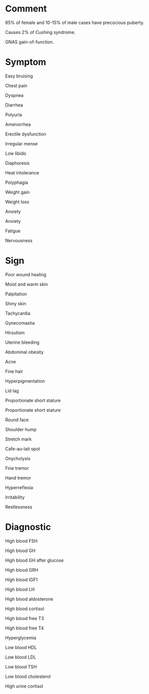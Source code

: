 # Comment

85% of female and 10-15% of male cases have precocious puberty.

Causes 2% of Cushing syndrome.

GNAS gain-of-function.

# Symptom

Easy bruising

Chest pain

Dyspnea

Diarrhea

Polyuria

Amenorrhea

Erectile dysfunction

Irregular mense

Low libido

Diaphoresis

Heat intolerance

Polyphagia

Weight gain

Weight loss

Anxiety

Anxiety

Fatigue

Nervousness

# Sign

Poor wound healing

Moist and warm skin

Palpitation

Shiny skin

Tachycardia

Gynecomastia

Hirsutism

Uterine bleeding

Abdominal obesity

Acne

Fine hair

Hyperpigmentation

Lid lag

Proportionate short stature

Proportionate short stature

Round face

Shoulder hump

Stretch mark

Cafe-au-lait spot

Onycholysis

Fine tremor

Hand tremor

Hyperreflexia

Irritability

Restlessness

# Diagnostic

High blood FSH

High blood GH

High blood GH after glucose

High blood GRH

High blood IGF1

High blood LH

High blood aldosterone

High blood cortisol

High blood free T3

High blood free T4

Hyperglycemia

Low blood HDL

Low blood LDL

Low blood TSH

Low blood cholesterol

High urine cortisol
